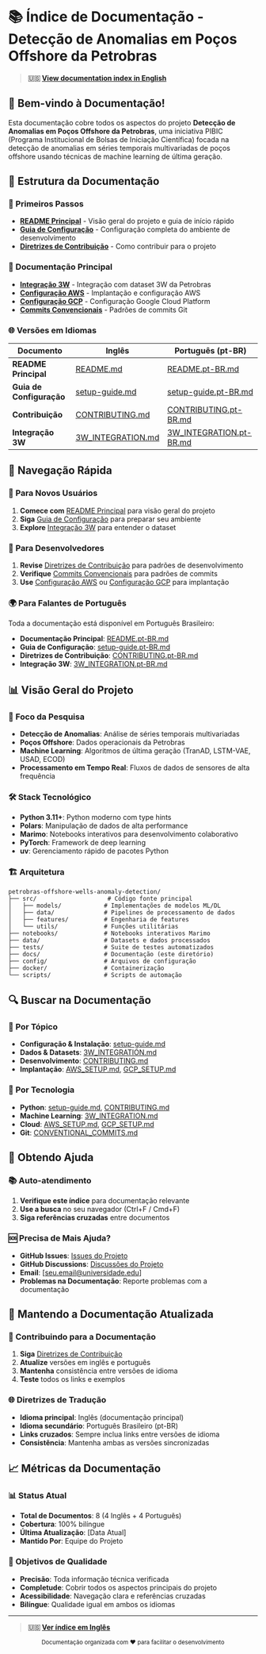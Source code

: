 # 📚 Índice de Documentação - Detecção de Anomalias em Poços Offshore da Petrobras

> **🇺🇸 [View documentation index in English](README.md)**

## 🎯 Bem-vindo à Documentação!

Esta documentação cobre todos os aspectos do projeto **Detecção de Anomalias em Poços Offshore da Petrobras**, uma iniciativa PIBIC (Programa Institucional de Bolsas de Iniciação Científica) focada na detecção de anomalias em séries temporais multivariadas de poços offshore usando técnicas de machine learning de última geração.

## 📖 Estrutura da Documentação

### 🚀 Primeiros Passos
- **[README Principal](../README.md)** - Visão geral do projeto e guia de início rápido
- **[Guia de Configuração](setup-guide.md)** - Configuração completa do ambiente de desenvolvimento
- **[Diretrizes de Contribuição](../CONTRIBUTING.md)** - Como contribuir para o projeto

### 🔧 Documentação Principal
- **[Integração 3W](3W_INTEGRATION.md)** - Integração com dataset 3W da Petrobras
- **[Configuração AWS](AWS_SETUP.md)** - Implantação e configuração AWS
- **[Configuração GCP](GCP_SETUP.md)** - Configuração Google Cloud Platform
- **[Commits Convencionais](CONVENTIONAL_COMMITS.md)** - Padrões de commits Git

### 🌐 Versões em Idiomas

| Documento | Inglês | Português (pt-BR) |
|-----------|---------|-------------------|
| **README Principal** | [README.md](../README.md) | [README.pt-BR.md](../README.pt-BR.md) |
| **Guia de Configuração** | [setup-guide.md](setup-guide.md) | [setup-guide.pt-BR.md](setup-guide.pt-BR.md) |
| **Contribuição** | [CONTRIBUTING.md](../CONTRIBUTING.md) | [CONTRIBUTING.pt-BR.md](../CONTRIBUTING.pt-BR.md) |
| **Integração 3W** | [3W_INTEGRATION.md](3W_INTEGRATION.md) | [3W_INTEGRATION.pt-BR.md](3W_INTEGRATION.pt-BR.md) |

## 🎯 Navegação Rápida

### 🚀 Para Novos Usuários
1. **Comece com** [README Principal](../README.md) para visão geral do projeto
2. **Siga** [Guia de Configuração](setup-guide.md) para preparar seu ambiente
3. **Explore** [Integração 3W](3W_INTEGRATION.md) para entender o dataset

### 🔧 Para Desenvolvedores
1. **Revise** [Diretrizes de Contribuição](../CONTRIBUTING.md) para padrões de desenvolvimento
2. **Verifique** [Commits Convencionais](CONVENTIONAL_COMMITS.md) para padrões de commits
3. **Use** [Configuração AWS](AWS_SETUP.md) ou [Configuração GCP](GCP_SETUP.md) para implantação

### 🌍 Para Falantes de Português
Toda a documentação está disponível em Português Brasileiro:
- **Documentação Principal**: [README.pt-BR.md](../README.pt-BR.md)
- **Guia de Configuração**: [setup-guide.pt-BR.md](setup-guide.pt-BR.md)
- **Diretrizes de Contribuição**: [CONTRIBUTING.pt-BR.md](../CONTRIBUTING.pt-BR.md)
- **Integração 3W**: [3W_INTEGRATION.pt-BR.md](3W_INTEGRATION.pt-BR.md)

## 📊 Visão Geral do Projeto

### 🎯 Foco da Pesquisa
- **Detecção de Anomalias**: Análise de séries temporais multivariadas
- **Poços Offshore**: Dados operacionais da Petrobras
- **Machine Learning**: Algoritmos de última geração (TranAD, LSTM-VAE, USAD, ECOD)
- **Processamento em Tempo Real**: Fluxos de dados de sensores de alta frequência

### 🛠️ Stack Tecnológico
- **Python 3.11+**: Python moderno com type hints
- **Polars**: Manipulação de dados de alta performance
- **Marimo**: Notebooks interativos para desenvolvimento colaborativo
- **PyTorch**: Framework de deep learning
- **uv**: Gerenciamento rápido de pacotes Python

### 🏗️ Arquitetura
```
petrobras-offshore-wells-anomaly-detection/
├── src/                    # Código fonte principal
│   ├── models/            # Implementações de modelos ML/DL
│   ├── data/              # Pipelines de processamento de dados
│   ├── features/          # Engenharia de features
│   └── utils/             # Funções utilitárias
├── notebooks/             # Notebooks interativos Marimo
├── data/                  # Datasets e dados processados
├── tests/                 # Suite de testes automatizados
├── docs/                  # Documentação (este diretório)
├── config/                # Arquivos de configuração
├── docker/                # Containerização
└── scripts/               # Scripts de automação
```

## 🔍 Buscar na Documentação

### 📝 Por Tópico
- **Configuração & Instalação**: [setup-guide.md](setup-guide.md)
- **Dados & Datasets**: [3W_INTEGRATION.md](3W_INTEGRATION.md)
- **Desenvolvimento**: [CONTRIBUTING.md](../CONTRIBUTING.md)
- **Implantação**: [AWS_SETUP.md](AWS_SETUP.md), [GCP_SETUP.md](GCP_SETUP.md)

### 🐍 Por Tecnologia
- **Python**: [setup-guide.md](setup-guide.md), [CONTRIBUTING.md](../CONTRIBUTING.md)
- **Machine Learning**: [3W_INTEGRATION.md](3W_INTEGRATION.md)
- **Cloud**: [AWS_SETUP.md](AWS_SETUP.md), [GCP_SETUP.md](GCP_SETUP.md)
- **Git**: [CONVENTIONAL_COMMITS.md](CONVENTIONAL_COMMITS.md)

## 🚀 Obtendo Ajuda

### 📚 Auto-atendimento
1. **Verifique este índice** para documentação relevante
2. **Use a busca** no seu navegador (Ctrl+F / Cmd+F)
3. **Siga referências cruzadas** entre documentos

### 🆘 Precisa de Mais Ajuda?
- **GitHub Issues**: [Issues do Projeto](https://github.com/seu-repo/issues)
- **GitHub Discussions**: [Discussões do Projeto](https://github.com/seu-repo/discussions)
- **Email**: [seu.email@universidade.edu]
- **Problemas na Documentação**: Reporte problemas com a documentação

## 🔄 Mantendo a Documentação Atualizada

### 📝 Contribuindo para a Documentação
1. **Siga** [Diretrizes de Contribuição](../CONTRIBUTING.md)
2. **Atualize** versões em inglês e português
3. **Mantenha** consistência entre versões de idioma
4. **Teste** todos os links e exemplos

### 🌐 Diretrizes de Tradução
- **Idioma principal**: Inglês (documentação principal)
- **Idioma secundário**: Português Brasileiro (pt-BR)
- **Links cruzados**: Sempre inclua links entre versões de idioma
- **Consistência**: Mantenha ambas as versões sincronizadas

## 📈 Métricas da Documentação

### 📊 Status Atual
- **Total de Documentos**: 8 (4 Inglês + 4 Português)
- **Cobertura**: 100% bilíngue
- **Última Atualização**: [Data Atual]
- **Mantido Por**: Equipe do Projeto

### 🎯 Objetivos de Qualidade
- **Precisão**: Toda informação técnica verificada
- **Completude**: Cobrir todos os aspectos principais do projeto
- **Acessibilidade**: Navegação clara e referências cruzadas
- **Bilíngue**: Qualidade igual em ambos os idiomas

---

> **🇺🇸 [Ver índice em Inglês](README.md)**

<div align="center">
  <sub>Documentação organizada com ❤️ para facilitar o desenvolvimento</sub>
</div>
